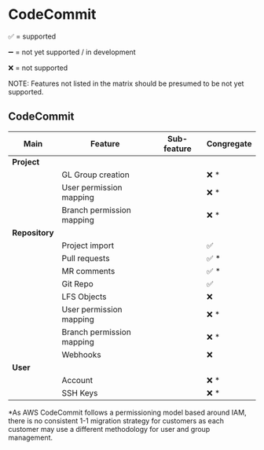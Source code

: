 # CodeCommit

:white_check_mark: = supported

:heavy_minus_sign: = not yet supported / in development

:x: = not supported

NOTE: Features not listed in the matrix should be presumed to be not yet supported.

## CodeCommit

| Main           | Feature                   | Sub-feature | Congregate           |
| -------------- | ------------------------- | ----------- | -------------------- |
| **Project**    |
|                | GL Group creation         |             | :x:                * |
|                | User permission mapping   |             | :x:                * |
|                | Branch permission mapping |             | :x:                * |
| **Repository** |
|                | Project import            |             | :white_check_mark:   |
|                | Pull requests             |             | :white_check_mark: * |
|                | MR comments               |             | :white_check_mark: * |
|                | Git Repo                  |             | :white_check_mark:   |
|                | LFS Objects               |             | :x:                  |
|                | User permission mapping   |             | :x:                * |
|                | Branch permission mapping |             | :x:                * |
|                | Webhooks                  |             | :x:                  |
| **User**       |
|                | Account                   |             | :x:                * |
|                | SSH Keys                  |             | :x:                * |

*As AWS CodeCommit follows a permissioning model based around IAM, there is no consistent 
    1-1 migration strategy for customers as each customer may use a different methodology
    for user and group management.
